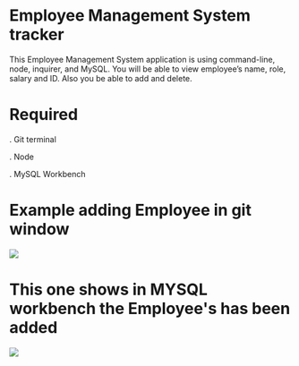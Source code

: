 
# Employee Management System   tracker


This Employee Management System application is using command-line, node, inquirer, and MySQL. You will be able to view employee’s name, role, salary and ID. Also you be able to add and delete.





# Required 

. Git terminal

. Node

. MySQL Workbench 





# Example adding Employee in git window

<img src="https://github.com/Nadia5125/ems-employee-tracker/blob/master/img/2%20(2).jpg">




# This one shows in MYSQL workbench the Employee's has been added

<img src="https://github.com/Nadia5125/ems-employee-tracker/blob/master/img/1%20(2).jpg">
